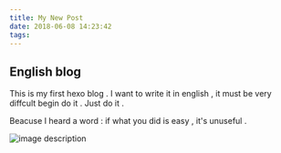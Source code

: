 ```yaml
---
title: My New Post
date: 2018-06-08 14:23:42
tags:
---
```

## English blog

This is my first hexo blog .
I want to write it in english , it must be very diffcult begin do it .
Just do it .

Beacuse I heard a word : if what you did is easy , it's unuseful .

![image description](http://pa00if26f.bkt.clouddn.com/image/jpgv2-763c35eb9cfe47731ee6a86838dc1988_r.jpg)
